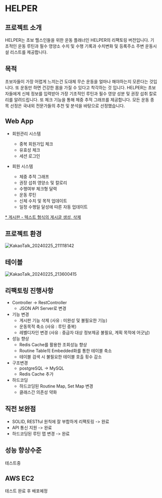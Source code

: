 # HELPER

프로젝트 소개
------
HELPER는 초보 헬스인들을 위한 운동 플래너인 HELPER의 리팩토링 버전입니다.
기초적인 운동 루틴과 필수 영양소 수치 및 수행 기록과 수치변화 및 등록주소 주변 운동시설 리스트를 제공합니다.


목적
------
초보자들이 가장 어렵게 느끼는건 도대체 무슨 운동을 얼마나 해야하는지 모른다는 것입니다.
또 운동만 하면 건강한 몸을 가질 수 있다고 착각하는 것 입니다. HELPER는 초보자들에게 
신체 정보를 입력받아 가장 기초적인 루틴과 필수 영양 성분 및 권장 섭취 칼로리를 알려드립니다.
또 체크 기능을 통해 체중 추적 그래프를 제공합니다.
모든 운동 종목 선정은 국내외 전문가들의 추천 및 분석을 바탕으로 선정했습니다.

Web App
------
* 회원관리 시스템
  - 중복 회원가입 체크
  - 유효성 체크
  - 세션 로그인

* 회원 시스템
  - 체중 추적 그래프
  - 권장 섭취 영양소 및 칼로리
  - 수행여부 체크형 달력
  - 운동 루틴
  - 신체 수치 및 목적 업데이트
  - 일정 수행일 달성에 따른 자동 업데이트

<U>* 게시판 </U>
  <U>- 텍스트 형식의 게시글 생성, 삭제 </U>

프로젝트 환경
------
![KakaoTalk_20240225_211118142](https://github.com/kim-0zzy/Re-HELPER/assets/117063670/d8b79d98-3130-4eba-bfa1-7e54ca13c398)


테이블
------
![KakaoTalk_20240225_213600415](https://github.com/kim-0zzy/Re-HELPER/assets/117063670/d6fe6b2a-8b75-40cb-aa77-569b01339529)


리팩토링 진행사항
------
* Controller -> RestController
  - JSON API Server로 변경
* 기능 변경
  - 게시판 기능 삭제 (사유 : 미완성 및 불필요한 기능)
  - 운동목적 축소 (사유 : 루틴 중복)
  - 레벨디자인 변경 (사유 : 중급자 대상 정보제공 불필요, 계획 목적에 어긋남)
* 성능 향상
  - Redis Cache를 활용한 조회성능 향상
  - Routine Table의 Embedded화를 통한 테이블 축소
  - 테이블 검색 시 불필요한 테이블 호출 횟수 감소
* 구조변경
  - postgreSQL -> MySQL
  - Redis Cache 추가
* 하드코딩
  - 하드코딩된 Routine Map, Set Map 변경
  - 클래스간 의존성 약화
  

직전 보완점
-----
  * SOLID, RESTful 원칙에 잘 부합하게 리팩토링 -> 완료
  * API 통신 지원 -> 완료
  * 하드코딩된 루틴 맵 변경 -> 완료

성능 향상수준
-----
테스트중

AWS EC2
-----
테스트 완료 후 배포예정
